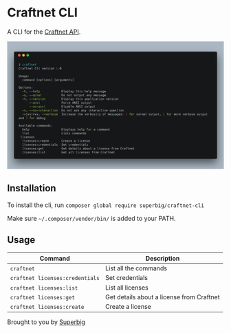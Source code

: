 # Craftnet CLI

A CLI for the [Craftnet API](https://docs.api.craftcms.com/).

![Screenshot](screenshots/craftnetcli-screenshot.png)

## Installation

To install the cli, run `composer global require superbig/craftnet-cli`

Make sure `~/.composer/vendor/bin/` is added to your PATH.

## Usage

|Command|Description|
|---|---|
|`craftnet`|List all the commands|
|`craftnet licenses:credentials`|Set credentials|
|`craftnet licenses:list`|List all licenses|
|`craftnet licenses:get`|Get details about a license from Craftnet|
|`craftnet licenses:create`|Create a license|

Brought to you by [Superbig](https://superbig.co)

